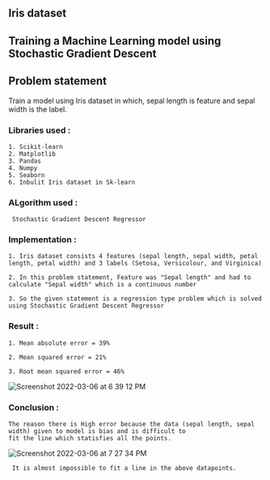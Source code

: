 ## Iris dataset

## Training a Machine Learning model using Stochastic Gradient Descent 

## Problem statement 

   Train a model using Iris dataset in which, sepal length is feature and sepal width is the label. 

    
### Libraries used : 

    1. Scikit-learn
    2. Matplotlib
    3. Pandas
    4. Numpy
    5. Seaborn
    6. Inbulit Iris dataset in Sk-learn

### ALgorithm used : 

     Stochastic Gradient Descent Regressor
   

### Implementation : 
    
    1. Iris dataset consists 4 features (sepal length, sepal width, petal length, petal width) and 3 labels (Setosa, Versicolour, and Virginica)  
    
    2. In this problem statement, Feature was "Sepal length" and had to calculate "Sepal width" which is a continuous number 
    
    3. So the given statement is a regression type problem which is solved using Stochastic Gradient Descent Regressor 
    
    
### Result : 

    1. Mean absolute error = 39%  
    
    2. Mean squared error = 21% 
    
    3. Root mean squared error = 46% 
    
![Screenshot 2022-03-06 at 6 39 12 PM](https://user-images.githubusercontent.com/63935255/156926218-dcbe5a76-58cd-48b0-bef1-ae142e2b78cf.png)


### Conclusion : 

    The reason there is High error because the data (sepal length, sepal width) given to model is bias and is difficult to
    fit the line which statisfies all the points. 

![Screenshot 2022-03-06 at 7 27 34 PM](https://user-images.githubusercontent.com/63935255/156926433-ff84c068-aa9c-4da1-8b74-66ce11a95030.png)


     It is almost impossible to fit a line in the above datapoints. 


